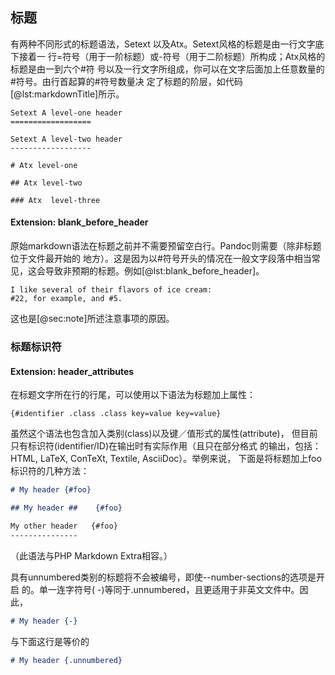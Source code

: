 
## 标题
有两种不同形式的标题语法，Setext 以及Atx。Setext风格的标题是由一行文字底下接着一
行=符号（用于一阶标题）或-符号（用于二阶标题）所构成；Atx风格的标题是由一到六个#符
号以及一行文字所组成，你可以在文字后面加上任意数量的#符号。由行首起算的#符号数量决
定了标题的阶层，如代码[@lst:markdownTitle]所示。
```{#lst:markdownTitle .markdown caption="Markdown标题"}
Setext A level-one header
==================

Setext A level-two header
------------------

# Atx level-one

## Atx level-two

### Atx  level-three
```

#### Extension: blank_before_header
原始markdown语法在标题之前并不需要预留空白行。Pandoc则需要（除非标题位于文件最开始的
地方）。这是因为以#符号开头的情况在一般文字段落中相当常见，这会导致非预期的标题。例如[@lst:blank_before_header]。
```{#lst:blank_before_header caption="标题前置空行"}
I like several of their flavors of ice cream:
#22, for example, and #5.
```

这也是[@sec:note]所述注意事项的原因。

### 标题标识符
#### Extension: header_attributes
在标题文字所在行的行尾，可以使用以下语法为标题加上属性：
```
{#identifier .class .class key=value key=value}
```
虽然这个语法也包含加入类别(class)以及键／值形式的属性(attribute)，
但目前只有标识符(identifier/ID)在输出时有实际作用（且只在部分格式
的输出，包括：HTML, LaTeX, ConTeXt, Textile, AsciiDoc）。举例来说，
下面是将标题加上foo标识符的几种方法：
```markdown
# My header {#foo}

## My header ##    {#foo}

My other header   {#foo}
---------------
```
（此语法与PHP Markdown Extra相容。）

具有unnumbered类别的标题将不会被编号，即使--number-sections的选项是开启
的。单一连字符号( -)等同于.unnumbered，且更适用于非英文文件中。因此，
```markdown
# My header {-}
```
与下面这行是等价的
```markdown
# My header {.unnumbered}
```